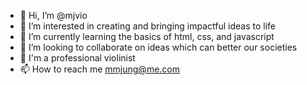 - 👋 Hi, I’m @mjvio
- 👀 I’m interested in creating and bringing impactful ideas to life
- 🌱 I’m currently learning the basics of html, css, and javascript
- 💞️ I’m looking to collaborate on ideas which can better our societies
- 🎻 I'm a professional violinist
- 📫 How to reach me mmjung@me.com

<!---
mjvio/mjvio is a ✨ special ✨ repository because its `README.md` (this file) appears on your GitHub profile.
You can click the Preview link to take a look at your changes.
--->

